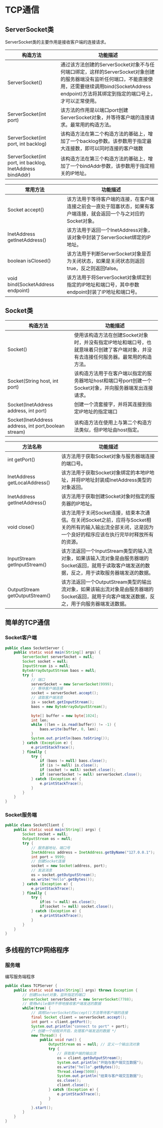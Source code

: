 # TCP通信

## ServerSocket类

ServerSocket类的主要作用是接收客户端的连接请求。

|构造方法|功能描述|
|---|---|
|ServerSocket()|通过该方法创建的ServerSocket对象不与任何端口绑定，这样的ServerSocket对象创建的服务器端没有监听任何端口，不能直接使用，还需要继续调用bind(SocketAddress endpoint)方法将其绑定到指定的端口号上，才可以正常使用。
|ServerSocket(int port)|该方法的作用是以端口port创建ServerSocket对象，并等待客户端的连接请求。最常用的构造方法。
|ServerSocket(int port, int backlog)|该构造方法在第二个构造方法的基础上，增加了一个backlog参数。该参数用于指定最大连接数，即可以同时连接的客户端数
|ServerSocket(int port, int backlog, InetAddress bindAddr)|该构造方法在第三个构造方法的基础上，增加了一个bindAddr参数，该参数用于指定相关的IP地址。

|常用方法|功能描述|
|---|---|
|Socket accept()|该方法用于等待客户端的连接，在客户端连接之前会一直处于阻塞状态，如果有客户端连接，就会返回一个与之对应的Socket对象。
|InetAddress getInetAddress()|该方法用于返回一个InetAddress对象，该对象中封装了ServerSocket绑定的IP地址。
|boolean isClosed()|该方法用于判断ServerSocket对象是否为关闭状态，如果是关闭状态则返回true，反之则返回false。
|void bind(SocketAddress endpoint)|该方法用于将ServerSocket对象绑定到指定的IP地址和端口号，其中参数endpoint封装了IP地址和端口号。

## Socket类

|构造方法|功能描述|
|---|---|
|Socket()|使用该构造方法在创建Socket对象时，并没有指定IP地址和端口号，也就意味着只创建了客户端对象，并没有去连接任何服务器。最常用的构造方法。
|Socket(String host, int port)|该构造方法用于在客户端以指定的服务器地址host和端口号port创建一个Socket对象，并向服务器端发出连接请求。
|Socket(InetAddress address, int port)|创建一个流套接字，并将其连接到指定IP地址的指定端口
|Socket(InetAddress address, int port,boolean stream)|该构造方法在使用上与第二个构造方法类似，但IP地址由host指定。

|方法名称|功能描述|
|---|---|
|int getPort()|该方法用于获取Socket对象与服务器端连接的端口号。
|InetAddress getLocalAddress()|该方法用于获取Socket对象绑定的本地IP地址，并将IP地址封装成InetAddress类型的对象返回。
|InetAddress getInetAddress()|该方法用于获取创建Socket对象时指定的服务器的IP地址。
|void close()|该方法用于关闭Socket连接，结束本次通信。在关闭Socket之前，应将与Socket相关的所有的输入输出流全部关闭，这是因为一个良好的程序应该在执行完毕时释放所有的资源。
|InputStream getInputStream()|该方法返回一个InputStream类型的输入流对象，如果该输入流对象是由服务器端的Socket返回，就用于读取客户端发送的数据，反之，用于读取服务器端发送的数据。
|OutputStream getOutputStream()|该方法返回一个OutputStream类型的输出流对象，如果该输出流对象是由服务器端的Socket返回，就用于向客户端发送数据，反之，用于向服务器端发送数据。

## 简单的TCP通信

### Socket客户端

```java
public class SocketServer {  
    public static void main(String[] args) {  
        ServerSocket serverSocket = null;  
        Socket socket = null;  
        InputStream is = null;  
        ByteArrayOutputStream baos = null;  
        try {  
            // 端口  
            serverSocket = new ServerSocket(9999);  
            // 等待客户端连接  
            socket = serverSocket.accept();  
            // 读取客户端消息  
            is = socket.getInputStream();  
            baos = new ByteArrayOutputStream();  
  
            byte[] buffer = new byte[1024];  
            int len;  
            while ((len = is.read(buffer)) != -1) {  
                baos.write(buffer, 0, len);  
            }  
            System.out.println(baos.toString());  
        } catch (Exception e) {  
            e.printStackTrace();  
        } finally {  
            try {  
                if (baos != null) baos.close();  
                if (is != null) is.close();  
                if (socket != null) socket.close();  
                if (serverSocket != null) serverSocket.close();  
            } catch (Exception e) {  
                e.printStackTrace();  
            }  
        }  
    }  
}
```

### Socket服务端

```java
public class SocketClient {  
    public static void main(String[] args) {  
        Socket socket = null;  
        OutputStream os = null;  
        try {  
            // 服务器地址、端口号  
            InetAddress address = InetAddress.getByName("127.0.0.1");  
            int port = 9999;  
            // 创建Socket连接  
            socket = new Socket(address, port);  
            // 发送消息  
            os = socket.getOutputStream();  
            os.write("Hello".getBytes());  
        } catch (Exception e) {  
            e.printStackTrace();  
        } finally {  
            try {  
                if(os != null) os.close();  
                if(socket != null) socket.close();  
            } catch (Exception e) {  
                e.printStackTrace();  
            }  
        }  
    }  
}
```

## 多线程的TCP网络程序

### 服务端

编写服务端程序

```java
public class TCPServer {  
    public static void main(String[] args) throws Exception {  
        // 创建Socket对象，监听指定的端口  
        ServerSocket serverSocket = new ServerSocket(7788);  
        // 使用while循环不停地接收客户端发送的数据  
        while(true) {  
            // 调用ServerSocket的accept()方法等待客户端的连接  
            final Socket client = serverSocket.accept();  
            int port = client.getPort();  
            System.out.println("connect to port" + port);  
            /* 创建一个线程并开启，处理客户端发送的数据 */
            new Thread() {  
                public void run() {  
                    OutputStream os = null; // 定义一个输出流对象  
                    try {  
                        // 获取客户端的输出流
                        os = client.getOutputStream();   
                        System.out.println("开始与客户端交互数据");  
                        os.write("hello".getBytes());  
                        Thread.sleep(5000);  
                        System.out.println("结束与客户端交互数据");  
                        os.close();  
                        client.close();  
                    } catch (Exception e) {  
                        e.printStackTrace();  
                    }                
                }            
            }.start();  
        }    
    }
}
```

